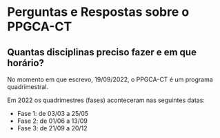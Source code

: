 # Perguntas e Respostas sobre o PPGCA-CT

## Quantas disciplinas preciso fazer e em que horário?

No momento em que escrevo, 19/09/2022, o PPGCA-CT é um programa quadrimestral.

Em 2022 os quadrimestres (fases) aconteceram nas seguintes datas:
  - Fase 1: de 03/03 a 25/05
  - Fase 2: de 01/06 a 13/09
  - Fase 3: de 21/09 a 20/12
